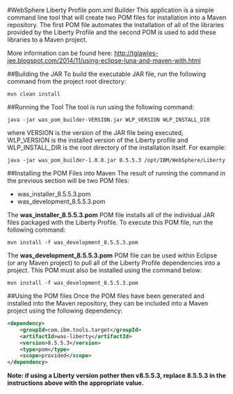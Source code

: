 #WebSphere Liberty Profile pom.xml Builder
This application is a simple command line tool that will create two POM files for installation into a Maven repository.  The first POM file automates the installation of all of the libraries provided by the Liberty Profile and the second POM is used to add these libraries to a Maven project.

More information can be found here:
<http://tglawles-jee.blogspot.com/2014/11/using-eclipse-luna-and-maven-with.html> 

##Building the JAR
To build the executable JAR file, run the following command from the project root directory:
```
mvn clean install
```

##Running the Tool
The tool is run using the following command:
```
java -jar was_pom_builder-VERSION.jar WLP_VERSION WLP_INSTALL_DIR
```
where VERSION is the version of the JAR file being executed, WLP_VERSION is the installed version of the Liberty profile and WLP_INSTALL_DIR is the root directory of the installation itself.  For example:
```
java -jar was_pom_builder-1.0.0.jar 8.5.5.3 /opt/IBM/WebSphere/Liberty
```

##Installing the POM Files into Maven
The result of running the command in the previous section will be two POM files:

*   was_installer_8.5.5.3.pom
*   was_development_8.5.5.3.pom

The **was_installer_8.5.5.3.pom** POM file installs all of the individual JAR files packaged with the Liberty Profile.  To execute this POM file, run the following command:
```
mvn install -f was_development_8.5.5.3.pom
```

The **was_development_8.5.5.3.pom** POM file can be used within Eclipse (or any Maven project) to pull all of the Liberty Profile dependencies into a project.  This POM must also be installed using the command below:
```
mvn install -f was_development_8.5.5.3.pom
```

##Using the POM files
Once the POM files have been generated and installed into the Maven repository, they can be included into a Maven project using the following dependency:
```XML
<dependency>
	<groupId>com.ibm.tools.target</groupId>
	<artifactId>was-liberty</artifactId>
	<version>8.5.5.3</version>
	<type>pom</type>
	<scope>provided</scope>
</dependency>
```

**Note:  if using a Liberty version pother then v8.5.5.3, replace 8.5.5.3 in the instructions above with the appropriate value.**